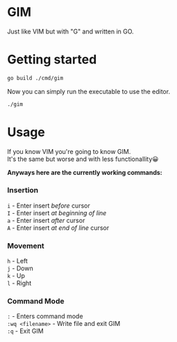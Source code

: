 # GIM

Just like VIM but with "G" and written in GO.

# Getting started

```bash
go build ./cmd/gim
```
Now you can simply run the executable to use the editor.

```bash
./gim
```

# Usage
If you know VIM you're going to know GIM. \
It's the same but worse and with less functionallity😀

**Anyways here are the currently working commands:**
### Insertion
`i` - Enter insert _before_ cursor \
`I` - Enter insert _at beginning of line_ \
`a` - Enter insert _after_ cursor \
`A` - Enter insert _at end of line_ cursor 
### Movement 
`h` - Left \
`j` - Down \
`k` - Up \
`l` - Right 

### Command Mode
`:` - Enters command mode \
`:wq <filename>` - Write file and exit GIM \
`:q` - Exit GIM 